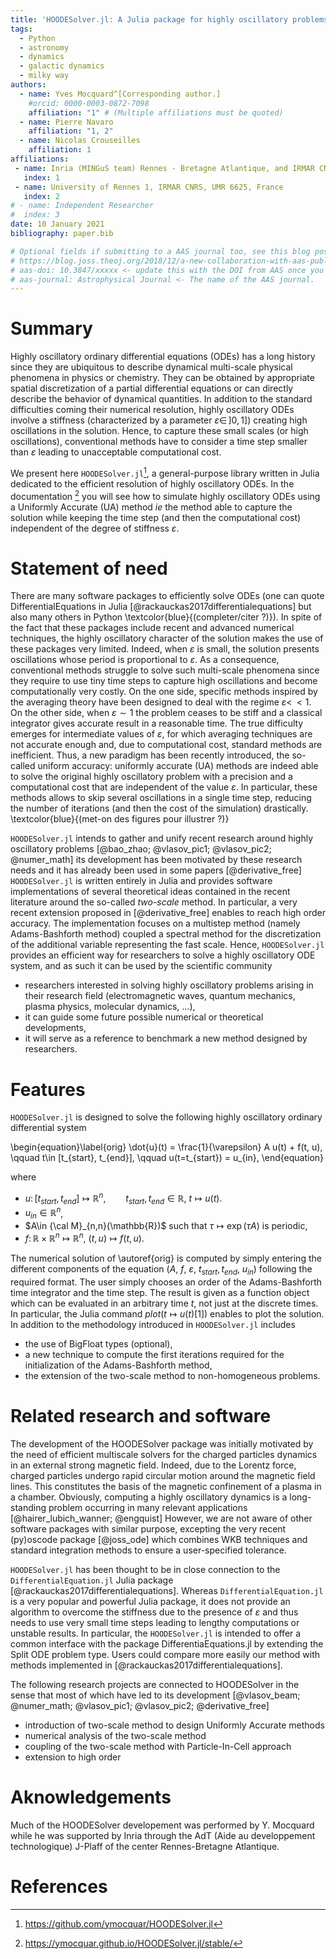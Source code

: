 ```yaml
---
title: 'HOODESolver.jl: A Julia package for highly oscillatory problems'
tags:
  - Python
  - astronomy
  - dynamics
  - galactic dynamics
  - milky way
authors:
  - name: Yves Mocquard^[Corresponding author.]
    #orcid: 0000-0003-0872-7098
    affiliation: "1" # (Multiple affiliations must be quoted)
  - name: Pierre Navaro 
    affiliation: "1, 2"
  - name: Nicolas Crouseilles 
    affiliation: 1
affiliations:
 - name: Inria (MINGuS team) Rennes - Bretagne Atlantique, and IRMAR CNRS, UMR 6625, France.
   index: 1
 - name: University of Rennes 1, IRMAR CNRS, UMR 6625, France 
   index: 2
# - name: Independent Researcher
#  index: 3
date: 10 January 2021 
bibliography: paper.bib

# Optional fields if submitting to a AAS journal too, see this blog post:
# https://blog.joss.theoj.org/2018/12/a-new-collaboration-with-aas-publishing
# aas-doi: 10.3847/xxxxx <- update this with the DOI from AAS once you know it.
# aas-journal: Astrophysical Journal <- The name of the AAS journal.
---
```


# Summary

Highly oscillatory ordinary differential equations (ODEs) has a
long history since they are ubiquitous  to describe dynamical
multi-scale physical phenomena in physics or chemistry. They can
be obtained by appropriate spatial discretization of a partial
differential equations or can directly describe the behavior of
dynamical quantities.  In addition to the standard difficulties
coming their numerical resolution, highly oscillatory ODEs involve
a stiffness (characterized by a parameter $\varepsilon\in \, ]0, 1]$) 
creating high oscillations in the solution.  Hence, to capture
these small scales (or high oscillations), conventional methods
have to consider a time step smaller than $\varepsilon$ leading to
unacceptable computational cost.

We present here `HOODESolver.jl`[^1], a general-purpose library
written in Julia dedicated to the efficient resolution of highly
oscillatory ODEs.  In the documentation [^2] you will see how to
simulate highly oscillatory ODEs using a Uniformly Accurate (UA)
method *ie* the method able to capture the solution while keeping
the time step (and then the computational cost) independent of the
degree of stiffness $\varepsilon$.

[^1]: https://github.com/ymocquar/HOODESolver.jl
[^2]: https://ymocquar.github.io/HOODESolver.jl/stable/

# Statement of need

There are many software packages to efficiently solve ODEs (one can
quote DifferentialEquations in Julia [@rackauckas2017differentialequations]
but also many others in Python \textcolor{blue}{(completer/citer
?)}). In spite of the fact that these packages include recent and
advanced numerical techniques, the highly oscillatory character of
the solution makes the use of these packages very limited.  Indeed,
when $\varepsilon$ is small, the solution presents oscillations
whose period is proportional to $\varepsilon$.  As a consequence,
conventional methods struggle to solve such multi-scale phenomena
since they require to use tiny time steps to capture high oscillations
and become computationally very costly.  On the one side, specific
methods inspired by the averaging theory have been designed to deal
with the regime $\varepsilon <\!\!<1$. On the other side, when
$\varepsilon \sim 1$ the problem ceases to be stiff and a classical
integrator gives accurate result in a reasonable time.  The true
difficulty emerges for intermediate values of $\varepsilon$, for
which averaging techniques are not accurate enough and, due to
computational cost, standard methods are inefficient. Thus, a new
paradigm has been recently introduced, the so-called uniform accuracy:
uniformly accurate (UA) methods are indeed able to solve the original
highly oscillatory problem with a precision and a computational
cost that are independent of the value $\varepsilon$.  In particular,
these methods allows to skip several oscillations in a single time
step, reducing the number of iterations (and then the cost of the
simulation) drastically. \textcolor{blue}{(met-on des figures pour
illustrer ?)}


`HOODESolver.jl` intends to gather and unify recent research around
highly oscillatory problems [@bao_zhao; @vlasov_pic1; @vlasov_pic2;
@numer_math] its development has been motivated by these research
needs and it has already been used in some papers [@derivative_free]
`HOODESolver.jl` is written entirely in Julia and provides software
implementations of several theoretical ideas contained in the recent
literature around the so-called *two-scale* method. In particular,
a very recent extension proposed in [@derivative_free] enables to
reach high order accuracy.  The implementation focuses on a multistep
method (namely Adams-Bashforth method) coupled a spectral method
for the discretization of the additional variable representing the
fast scale.  Hence, `HOODESolver.jl` provides an efficient way for
researchers to solve a highly oscillatory ODE system, and as such
it can be used by the scientific community

- researchers interested in solving highly oscillatory problems arising in their research field (electromagnetic waves, quantum mechanics, plasma physics, molecular dynamics, $\dots$), 
- it can guide some future possible numerical or theoretical developments, 
- it will serve as a reference to benchmark a new method designed by researchers.  

# Features 
 
`HOODESolver.jl` is designed to solve the following highly oscillatory ordinary differential system 

\begin{equation}\label{orig}
\dot{u}(t) = \frac{1}{\varepsilon} A u(t) + f(t, u), \qquad t\in [t_{start}, t_{end}],  \qquad u(t=t_{start}) = u_{in},
\end{equation}

where 

- $u \colon [t_{start}, t_{end}] \mapsto  \mathbb{R}^n, \qquad t_{start}, t_{end}\in \mathbb{R}$, 
  $t \mapsto u(t)$.
- $u_{in}\in \mathbb{R}^n$, 
- $A\in {\cal M}_{n,n}(\mathbb{R})$ such that $\tau \mapsto \exp(\tau A)$ is periodic,  
- $f \colon \mathbb{R} \times \mathbb{R}^n   \mapsto \mathbb{R}^n$, $(t, u)  \mapsto f(t, u)$.

The numerical solution of \autoref{orig} is computed by simply
entering the different components of the equation ($A$, $f$,
$\varepsilon$, $t_{start}, t_{end}$, $u_{in}$) following the required
format.  The user simply chooses an order of the Adams-Bashforth
time integrator and the time step.  The result is given as a function
object which can be evaluated in an arbitrary time $t$, not just
at the discrete times.  In particular, the Julia command $plot(t\mapsto
u(t)[1])$ enables to plot the solution.  In addition to the methodology
introduced in `HOODESolver.jl` includes

- the use of BigFloat types (optional), 
- a new technique to compute the first iterations required for the initialization of the Adams-Bashforth method,    
- the extension of the two-scale method to non-homogeneous problems.  

# Related research and software 

The development of the HOODESolver package was initially motivated
by the need of efficient multiscale solvers for the charged particles
dynamics in an external strong magnetic field. Indeed, due to the
Lorentz force, charged particles undergo rapid circular motion
around the magnetic field lines. This constitutes the basis of the
magnetic confinement of a plasma in a chamber. Obviously, computing
a highly oscillatory dynamics is a long-standing problem occurring
in many relevant applications [@hairer_lubich_wanner; @engquist]
However, we are not aware of other software packages with similar
purpose, excepting the very recent (py)oscode package [@joss_ode]
which combines WKB techniques and standard integration methods to
ensure a user-specified tolerance.

`HOODESolver.jl` has been thought to be in close connection to the
`DifferentialEquation.jl` Julia package
[@rackauckas2017differentialequations].  Whereas `DifferentialEquation.jl`
is a very popular and powerful Julia package, it does not provide
an algorithm to overcome the stiffness due to the presence of
$\varepsilon$ and thus needs to use very small time steps leading
to lengthy computations or unstable results.  In particular, the
`HOODESolver.jl` is intended to offer a common interface with the
package DifferentiaEquations.jl by extending the Split ODE problem
type. Users could compare more easily our method with methods
implemented in [@rackauckas2017differentialequations].


The following research projects are connected to HOODESolver in the
sense that most of which have led to its development [@vlasov_beam;
@numer_math; @vlasov_pic1; @vlasov_pic2; @derivative_free]

- introduction of two-scale method to design Uniformly Accurate methods 
- numerical analysis of the two-scale method 
- coupling of the two-scale method with Particle-In-Cell approach 
- extension to high order 


# Aknowledgements

Much of the HOODESolver developement was performed by Y. Mocquard
while he was supported by Inria through the AdT (Aide au developpement
technologique) J-Plaff of the center Rennes-Bretagne Atlantique.


# References

